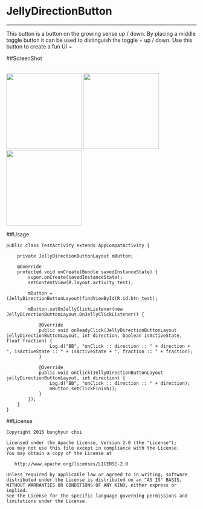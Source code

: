 # JellyDirectionButton
---
This button is a button on the growing sense up / down.
By placing a middle toggle button it can be used to distinguish the toggle + up / down.
Use this button to create a fun UI ~

##ScreenShot

<br/>

<img src="https://rawgit.com/bonghyun2/jelly-direction-button/master/screenshots/Screenshot_button_normal.png" style="width :200px"/>

<img src="https://rawgit.com/bonghyun2/jelly-direction-button/master/screenshots/Screenshot_button_down.png" style="width :200px"/>

<img src="https://rawgit.com/bonghyun2/jelly-direction-button/master/screenshots/Screenshot_button_up.png" style="width :200px"/>

##Usage

	public class TestActivity extends AppCompatActivity {
	
	    private JellyDirectionButtonLayout mButton;
	
	    @Override
	    protected void onCreate(Bundle savedInstanceState) {
	        super.onCreate(savedInstanceState);
	        setContentView(R.layout.activity_test);
	
	        mButton = (JellyDirectionButtonLayout)findViewById(R.id.btn_test);
	
	        mButton.setOnJellyClickListener(new JellyDirectionButtonLayout.OnJellyClickListener() {
	
	            @Override
	            public void onReadyClick(JellyDirectionButtonLayout jellyDirectionButtonLayout, int direction, boolean isActiveState, float fraction) {
	                Log.d("BB", "onClick :: direction :: " + direction + ", isActiveState :: " + isActiveState + ", fraction :: " + fraction);
	            }
	
	            @Override
	            public void onClick(JellyDirectionButtonLayout jellyDirectionButtonLayout, int direction) {
	                Log.d("BB", "onClick :: direction :: " + direction);
	                mButton.setClickFinish();
	            }
	        });
	    }
	}

##License


	Copyright 2015 bonghyun choi
	
	Licensed under the Apache License, Version 2.0 (the "License");
	you may not use this file except in compliance with the License.
	You may obtain a copy of the License at
	
	   http://www.apache.org/licenses/LICENSE-2.0
	
	Unless required by applicable law or agreed to in writing, software
	distributed under the License is distributed on an "AS IS" BASIS,
	WITHOUT WARRANTIES OR CONDITIONS OF ANY KIND, either express or implied.
	See the License for the specific language governing permissions and
	limitations under the License.